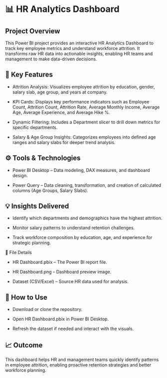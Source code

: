 # 📊 HR Analytics Dashboard

## Project Overview

This Power BI project provides an interactive HR Analytics Dashboard to track key employee metrics and understand workforce attrition.
It transforms raw HR data into actionable insights, enabling HR teams and management to make data-driven decisions.

## 🚀 Key Features

- Attrition Analysis: Visualizes employee attrition by education, gender, salary slab, age group, and years at company.

- KPI Cards: Displays key performance indicators such as Employee Count, Attrition Count, Attrition Rate, Average Monthly Income, Average Age, Average Experience, and Average Hike %.

- Dynamic Filtering: Includes a Department slicer to drill down metrics for specific departments.

- Salary & Age Group Insights: Categorizes employees into defined age ranges and salary slabs for deeper trend analysis.

## ⚙️ Tools & Technologies

- Power BI Desktop – Data modeling, DAX measures, and dashboard design.

- Power Query – Data cleaning, transformation, and creation of calculated columns (Age Groups, Salary Slabs).

## 💡 Insights Delivered

- Identify which departments and demographics have the highest attrition.

- Monitor salary patterns to understand retention challenges.

- Track workforce composition by education, age, and experience for strategic planning.

📁 File Details

- HR Dashboard.pbix – The Power BI report file.

- HR Dashboard.png – Dashboard preview image.

- Dataset (CSV/Excel) – Source HR data used for analysis.

## 🔑 How to Use

- Download or clone the repository.

- Open HR Dashboard.pbix in Power BI Desktop.

- Refresh the dataset if needed and interact with the visuals.

## 📈 Outcome

This dashboard helps HR and management teams quickly identify patterns in employee attrition, enabling proactive retention strategies and better workforce planning.

